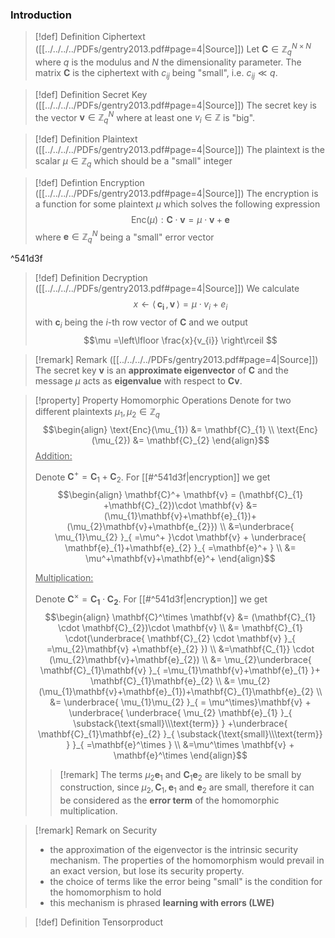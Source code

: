### Introduction

>[!def] Definition Ciphertext ([[../../../../PDFs/gentry2013.pdf#page=4|Source]])
>Let $\mathbf{C} \in \mathbb{Z}_{q}^{N\times N}$ where $q$ is the modulus and $N$ the dimensionality parameter. The matrix $\mathbf{C}$ is the ciphertext with $c_{ij}$ being "small", i.e. $c_{ij}\ll q$.

>[!def] Definition Secret Key ([[../../../../PDFs/gentry2013.pdf#page=4|Source]])
>The secret key is the vector $\mathbf{v} \in \mathbb{Z}_{q}^N$ where at least one $v_{i} \in \mathbb{Z}$ is "big".

>[!def] Definition Plaintext ([[../../../../PDFs/gentry2013.pdf#page=4|Source]])
>The plaintext is the scalar $\mu \in \mathbb{Z}_{q}$ which should be a "small" integer

>[!def] Defintion Encryption ([[../../../../PDFs/gentry2013.pdf#page=4|Source]])
>The encryption is a function for some plaintext $\mu$ which solves the following expression
>$$\text{Enc}(\mu): \mathbf{C}\cdot \mathbf{v} = \mu \cdot \mathbf{v}  +\mathbf{e}$$
>where $\mathbf{e} \in \mathbb{Z}^N_{q}$ being a "small" error vector

^541d3f

>[!def] Definition Decryption ([[../../../../PDFs/gentry2013.pdf#page=4|Source]])
> We calculate 
> $$x \leftarrow \langle \, \mathbf{c_{i}} \,,\, \mathbf{v} \,\rangle = \mu \cdot v_{i}+e_{i}$$
> with $\mathbf{c}_{i}$ being the $i$-th row vector of $\mathbf{C}$ and we output
> $$\mu =\left\lfloor \frac{x}{v_{i}} \right\rceil $$

>[!remark] Remark ([[../../../../PDFs/gentry2013.pdf#page=4|Source]])
>The secret key $\mathbf{v}$ is an **approximate eigenvector** of $\mathbf{C}$ and the message $\mu$ acts as **eigenvalue** with respect to $\mathbf{C}\mathbf{v}$.

>[!property] Property Homomorphic Operations
> Denote for two different plaintexts $\mu_{1}, \mu_{2} \in \mathbb{Z}_{q}$
> $$\begin{align}
> \text{Enc}(\mu_{1}) &= \mathbf{C}_{1} \\
> \text{Enc}(\mu_{2}) &= \mathbf{C}_{2}
>\end{align}$$
> <u> Addition:</u>
> 
>Denote $\mathbf{C}^+ =\mathbf{C}_{1}+\mathbf{C}_{2}$. For [[#^541d3f|encryption]] we get
>$$\begin{align}
> \mathbf{C}^+ \mathbf{v} = (\mathbf{C}_{1} +\mathbf{C}_{2})\cdot \mathbf{v} &= (\mu_{1}\mathbf{v}+\mathbf{e}_{1})+(\mu_{2}\mathbf{v}+\mathbf{e_{2}}) \\
> &=\underbrace{ \mu_{1}\mu_{2} }_{ =\mu^+ }\cdot \mathbf{v} + \underbrace{ \mathbf{e}_{1}+\mathbf{e}_{2} }_{ =\mathbf{e}^+ } \\
> &= \mu^+\mathbf{v}+\mathbf{e}^+
>\end{align}$$
>
><u>Multiplication:</u>
>
>Denote $\mathbf{C}^\times = \mathbf{C_{1}} \cdot \mathbf{C_{2}}$. For [[#^541d3f|encryption]] we get
>$$\begin{align}
> \mathbf{C}^\times \mathbf{v} &= (\mathbf{C}_{1} \cdot \mathbf{C}_{2})\cdot \mathbf{v}  \\
> &= \mathbf{C}_{1} \cdot(\underbrace{ \mathbf{C}_{2} \cdot \mathbf{v} }_{ =\mu_{2}\mathbf{v} +\mathbf{e}_{2} }) \\
> &=\mathbf{C_{1}} \cdot (\mu_{2}\mathbf{v}+\mathbf{e}_{2}) \\
> &= \mu_{2}\underbrace{ \mathbf{C}_{1}\mathbf{v} }_{ =\mu_{1}\mathbf{v}+\mathbf{e}_{1} }+ \mathbf{C}_{1}\mathbf{e}_{2} \\
> &= \mu_{2}(\mu_{1}\mathbf{v}+\mathbf{e}_{1})+\mathbf{C}_{1}\mathbf{e}_{2} \\
> &= \underbrace{ \mu_{1}\mu_{2} }_{ = \mu^\times}\mathbf{v} + \underbrace{ \underbrace{ \mu_{2} \mathbf{e}_{1} }_{ \substack{\text{small}\\\text{term}} } +\underbrace{ \mathbf{C}_{1}\mathbf{e}_{2} }_{ \substack{\text{small}\\\text{term}}  } }_{ =\mathbf{e}^\times } \\
> &=\mu^\times \mathbf{v} + \mathbf{e}^\times
>\end{align}$$
>>[!remark]
>>The terms $\mu_{2}\mathbf{e}_{1}$ and $\mathbf{C}_{1}\mathbf{e}_{2}$ are likely to be small by construction, since $\mu_{2}, \mathbf{C}_{1}, \mathbf{e}_{1}$ and $\mathbf{e}_{2}$ are small, therefore it can be considered as the **error term** of the homomorphic multiplication.

>[!remark] Remark on Security
> - the approximation of the eigenvector is the intrinsic security mechanism. The properties of the homomorphism would prevail in an exact version, but lose its security property.
> - the choice of terms like the error being "small" is the condition for the homomorphism to hold
> - this mechanism is phrased **learning with errors (LWE)** 

>[!def] Definition Tensorproduct 
>